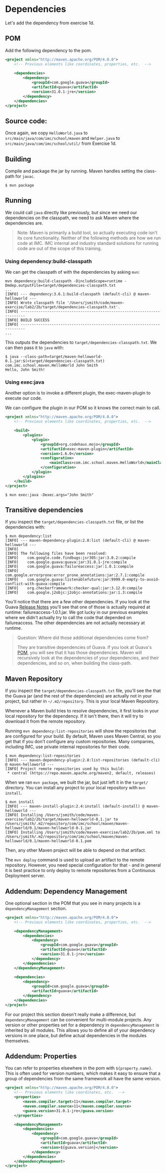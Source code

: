 # Dependencies

Let's add the dependency from exercise 1d.

## POM

Add the following dependency to the pom.

```xml
<project xmlns="http://maven.apache.org/POM/4.0.0">
    <!-- Previous elements like coordinates, properties, etc.  -->
    
    <dependencies>
        <dependency>
            <groupId>com.google.guava</groupId>
            <artifactId>guava</artifactId>
            <version>31.0.1-jre</version>
        </dependency>
    </dependencies>
</project>
```

## Source code:

Once again, we copy `HelloWorld.java` to `src/main/java/com/imc/school/maven`
and `Helper.java` to `src/main/java/com/imc/school/util/` from Exercise 1d.

## Building

Compile and package the jar by running. Maven handles setting the class-path for `javac`.

```shell
$ mvn package
```

## Running

We could call `java` directly like previously, but since we need our dependencies on the classpath, we need to ask
Maven where the dependencies are.

> Note:
> Maven is primarily a build tool, so actually executing code isn't its core functionality. Neither of the following 
> methods are how we run code at IMC. IMC internal and industry standard solutions for running code are out of the scope
> of this training.

### Using dependency:build-classpath
We can get the classpath of with the dependencies by asking `mvn`:
```shell
mvn dependency:build-classpath -DincludeScope=runtime -Dmdep.outputFile=target/dependencies-classpath.txt
...
[INFO] --- dependency:3.6.1:build-classpath (default-cli) @ maven-helloworld ---
[INFO] Wrote classpath file '/Users/jsmith/code/maven-exercise/lab2/2b/target/dependencies-classpath.txt'.
[INFO] ------------------------------------------------------------------------
[INFO] BUILD SUCCESS
[INFO] ------------------------------------------------------------------------
...
```

This outputs the dependencies to `target/dependencies-classpath.txt`. We can then pass it to `java` with:
```shell
$ java --class-path=target/maven-helloworld-0.1.jar:$(<target/dependencies-classpath.txt)  com.imc.school.maven.HelloWorld John Smith 
Hello, John Smith!
```

### Using exec:java
Another option is to invoke a different plugin, the exec-maven-plugin to execute our code.

We can configure the plugin in our POM so it knows the correct main to call.

```xml
<project xmlns="http://maven.apache.org/POM/4.0.0">
    <!-- Previous elements like coordinates, properties, etc.  -->

    <build>
        <plugins>
            <plugin>
                <groupId>org.codehaus.mojo</groupId>
                <artifactId>exec-maven-plugin</artifactId>
                <version>1.6.0</version>
                <configuration>
                    <mainClass>com.imc.school.maven.HelloWorld</mainClass>
                </configuration>
            </plugin>
        </plugins>
    </build>
</project>
```

```shell
$ mvn exec:java -Dexec.args="John Smith"
```

## Transitive dependencies

If you inspect the `target/dependencies-classpath.txt` file, or list the dependencies with:

```shell
$ mvn dependency:list
[INFO] --- maven-dependency-plugin:2.8:list (default-cli) @ maven-helloworld ---
[INFO] 
[INFO] The following files have been resolved:
[INFO]    com.google.code.findbugs:jsr305:jar:3.0.2:compile
[INFO]    com.google.guava:guava:jar:31.0.1-jre:compile
[INFO]    com.google.guava:failureaccess:jar:1.0.1:compile
[INFO]    com.google.errorprone:error_prone_annotations:jar:2.7.1:compile
[INFO]    com.google.guava:listenablefuture:jar:9999.0-empty-to-avoid-conflict-with-guava:compile
[INFO]    org.checkerframework:checker-qual:jar:3.12.0:compile
[INFO]    com.google.j2objc:j2objc-annotations:jar:1.3:compile
```

You'll notice that there are a few other dependencies. If you look at the Guava
[Release Notes](https://github.com/google/guava/releases) you'll see that one of those is actually required at
runtime: failureaccess-1.0.1.jar. We got lucky in our previous examples where we didn't actually try to call the
code that depended on failureaccess. The other dependencies are not actually necessary at runtime.

> Question: Where did those additional dependencies come from?
>
> They are transitive dependencies of Guava. If you look at Guava's
> [POM](https://github.com/google/guava/blob/master/guava/pom.xml), you will see that it has those dependencies.
> Maven will recursively look at the dependencies of your dependencies, and their dependencies, and so on, when
> building the class-path.
 
## Maven Repository

If you inspect the `target/dependencies-classpath.txt` file, you'll see the that the Guava jar (and the rest of the
dependencies) are actually not in your project, but rather in `~/.m2/repository`. This is your local Maven Repository.

Whenever a Maven build tries to resolve dependencies, it first looks in your local repository for the dependency. If it
isn't there, then it will try to download it from the remote repository.

Running `mvn dependency:list-repositories` will show the repositories that are configured for your build. By default,
Maven uses Maven Central, so you get that if you don't configure any custom repositories. Many companies, including IMC,
use private internal repositories for their code.

```shell
$ mvn dependency:list-repositories
[INFO] --- maven-dependency-plugin:2.8:list-repositories (default-cli) @ maven-helloworld ---
[INFO] Project remote repositories used by this build:
 * central (https://repo.maven.apache.org/maven2, default, releases)
```

When we ran `mvn package`, we built the jar, but just left it in the `target/` directory. You can install any project
to your local repository with `mvn install`.

```shell
$ mvn install
[INFO] --- maven-install-plugin:2.4:install (default-install) @ maven-helloworld ---
[INFO] Installing /Users/jsmith/code/maven-exercise/lab2/2b/target/maven-helloworld-0.1.jar to /Users/jsmith/.m2/repository/com/imc/school/maven/maven-helloworld/0.1/maven-helloworld-0.1.jar
[INFO] Installing /Users/jsmith/code/maven-exercise/lab2/2b/pom.xml to /Users/jsmith/.m2/repository/com/imc/school/maven/maven-helloworld/0.1/maven-helloworld-0.1.pom
```

Then, any other Maven project will be able to depend on that artifact.

The `mvn deploy` command is used to upload an artifact to the remote repository. However, you need special configuration
for that - and in general it is best practice to only deploy to remote repositories from a Continuous Deployment server.

## Addendum: Dependency Management

One optional section in the POM that you see in many projects is a `dependencyManagement` section.

```xml
<project xmlns="http://maven.apache.org/POM/4.0.0">
    <!-- Previous elements like coordinates, properties, etc.  -->

    <dependencyManagement>
        <dependencies>
            <dependency>
                <groupId>com.google.guava</groupId>
                <artifactId>guava</artifactId>
                <version>31.0.1-jre</version>
            </dependency>
        </dependencies>
    </dependencyManagement>
    
    <dependencies>
        <dependency>
            <groupId>com.google.guava</groupId>
            <artifactId>guava</artifactId>
        </dependency>
    </dependencies>
</project>
```

For our project this section doesn't really make a difference, but `dependencyManagement` can be convenient for
multi-module projects. Any version or other properties set for a dependency in `dependencyManagement` is inherited
by all modules. This allows you to define all of your dependency versions in one place, but define actual dependencies
in the modules themselves.

## Addendum: Properties

You can refer to properties elsewhere in the pom with `${property.name}`. This is often used for version numbers,
which makes it easy to ensure that a group of dependencies from the same framework all have the same version.

```xml
<project xmlns="http://maven.apache.org/POM/4.0.0">
    <!-- Previous elements like coordinates, etc.  -->
    <properties>
        <maven.compiler.target>11</maven.compiler.target>
        <maven.compiler.source>11</maven.compiler.source>
        <guava.version>31.0.1-jre</guava.version>
    </properties>

    <dependencyManagement>
        <dependencies>
            <dependency>
                <groupId>com.google.guava</groupId>
                <artifactId>guava</artifactId>
                <version>${guava.version}</version>
            </dependency>
        </dependencies>
    </dependencyManagement>
</project>
```
